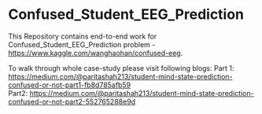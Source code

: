 # Confused_Student_EEG_Prediction

This Repository contains end-to-end work for Confused_Student_EEG_Prediction problem - https://www.kaggle.com/wanghaohan/confused-eeg.

To walk through whole case-study please visit following blogs:
Part 1: https://medium.com/@paritashah213/student-mind-state-prediction-confused-or-not-part1-fb8d785afb59 <br>
Part2: https://medium.com/@paritashah213/student-mind-state-prediction-confused-or-not-part2-552765288e9d <br>
